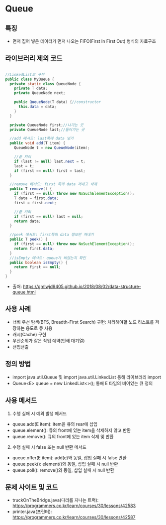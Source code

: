 # Queue

## 특징
- 먼저 집어 넣은 데이터가 먼저 나오는 FIFO(First In First Out) 형식의 자료구조

## 라이브러리 제외 코드
~~~java

//LinkedList로 구현
public class MyQueue {
  private static class QueueNode {
    private T data;
    private QueueNode next;

    public QueueNode(T data) {//constructor
      this.data = data;
    }
  }

  private QueueNode first;//나가는 곳
  private QueueNode last;//들어가는 곳

  //add 메서드: last쪽에 data 넣기
  public void add(T item) {
    QueueNode t = new QueueNode(item);

    //끝 처리
    if (last != null) last.next = t;
    last = t;
    if (first == null) first = last;
  }

  //remove 메서드: first 쪽의 data 꺼내고 삭제
  public T remove() {
    if (first == null) throw new NoSuchElementException();
    T data = first.data;
    first = first.next;

    //끝 처리
    if (first == null) last = null;
    return data;
  }

  //peek 메서드: first쪽의 data 정보만 꺼내기
  public T peek() {
    if (first == null) throw new NoSuchElementException();
    return first.data;
  }
  //isEmpty 메서드: queue가 비었는지 확인
  public boolean isEmpty() {
    return first == null;
  }
}
~~~
- 출처: https://gmlwjd9405.github.io/2018/08/02/data-structure-queue.html

## 사용 사례
- 너비 우선 탐색(BFS, Breadth-First Search) 구현: 처리해야할 노드 리스트를 저장하는 용도로 큐 사용
- 캐시(Cache) 구현
- 우선순위가 같은 작업 예약(인쇄 대기열)
- 선입선출

## 정의 방법
- import java.util.Queue 및 import java.util.LinkedList 통해 라이브러리 import
- Queue\<E> queue = new LinkedList<>(); 통해 E 타입의 비어있는 큐 정의

## 사용 메서드
1. 수행 실패 시 예외 발생 메서드
  - queue.add(E item): item을 큐의 rear에 삽입
  - queue.element(): 큐의 front에 있는 item을 삭제하지 않고 반환
  - queue.remove(): 큐의 front에 있는 item 삭제 및 반환 
2. 수행 실패 시 false 또는 null 반환 메서드
  - queue.offer(E item): add(e)와 동일, 삽입 실패 시 false 반환
  - queue.peek(): element()와 동일, 삽입 실패 시 null 반환
  - queue.poll(): remove()와 동일, 삽입 실패 시 null 반환

## 문제 사이트 및 코드
- truckOnTheBridge.java(다리를 지나는 트럭): https://programmers.co.kr/learn/courses/30/lessons/42583
- printer.java(프린터): https://programmers.co.kr/learn/courses/30/lessons/42587